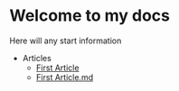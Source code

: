 # Welcome to my docs

Here will any start information

* Articles
  - [First Article](/articles/first_article)
  - [First Article.md](/articles/first_article.md)